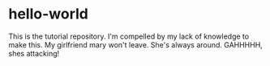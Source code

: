 # hello-world
This is the tutorial repository. I'm compelled by my lack of knowledge to make this. My girlfriend mary won't leave. She's always around. GAHHHHH, shes attacking!

